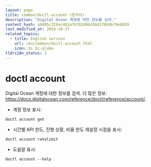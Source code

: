 ```yaml
---
layout: page
title: common/doctl-account (한국어)
description: "Digital Ocean 계정에 대한 정보를 검색."
content_hash: a9d05c329ac461a76782d86d38d2f869b79e8b59
last_modified_at: 2024-10-17
related_topics:
  - title: English version
    url: /en/common/doctl-account.html
    icon: bi bi-globe
tldri18n_status: 2
---
```

# doctl account

Digital Ocean 계정에 대한 정보를 검색.
더 많은 정보: <https://docs.digitalocean.com/reference/doctl/reference/account/>.

- 계정 정보 표시:

`doctl account get`

- 시간별 API 한도, 진행 상황, 비율 한도 재설정 시점을 표시:

`doctl account ratelimit`

- 도움말 표시:

`doctl account --help`
